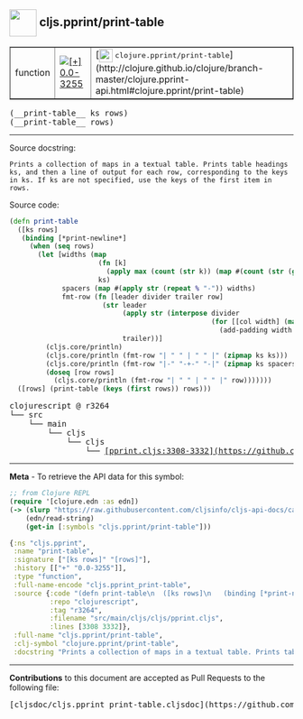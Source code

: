 ## <img width="48px" valign="middle" src="http://i.imgur.com/Hi20huC.png"> cljs.pprint/print-table

 <table border="1">
<tr>

<td>function</td>
<td><a href="https://github.com/cljsinfo/cljs-api-docs/tree/0.0-3255"><img valign="middle" alt="[+] 0.0-3255" src="https://img.shields.io/badge/+-0.0--3255-lightgrey.svg"></a> </td>
<td>
[<img height="24px" valign="middle" src="http://i.imgur.com/1GjPKvB.png"> <samp>clojure.pprint/print-table</samp>](http://clojure.github.io/clojure/branch-master/clojure.pprint-api.html#clojure.pprint/print-table)
</td>
</tr>
</table>

 <samp>
(__print-table__ ks rows)<br>
</samp>
 <samp>
(__print-table__ rows)<br>
</samp>

---




Source docstring:

```
Prints a collection of maps in a textual table. Prints table headings
ks, and then a line of output for each row, corresponding to the keys
in ks. If ks are not specified, use the keys of the first item in rows.
```

Source code:

```clj
(defn print-table
  ([ks rows]
   (binding [*print-newline*]
     (when (seq rows)
       (let [widths (map
                      (fn [k]
                        (apply max (count (str k)) (map #(count (str (get % k))) rows)))
                      ks)
             spacers (map #(apply str (repeat % "-")) widths)
             fmt-row (fn [leader divider trailer row]
                       (str leader
                            (apply str (interpose divider
                                                  (for [[col width] (map vector (map #(get row %) ks) widths)]
                                                    (add-padding width (str col)))))
                            trailer))]
         (cljs.core/println)
         (cljs.core/println (fmt-row "| " " | " " |" (zipmap ks ks)))
         (cljs.core/println (fmt-row "|-" "-+-" "-|" (zipmap ks spacers)))
         (doseq [row rows]
           (cljs.core/println (fmt-row "| " " | " " |" row)))))))
  ([rows] (print-table (keys (first rows)) rows)))
```

 <pre>
clojurescript @ r3264
└── src
    └── main
        └── cljs
            └── cljs
                └── <ins>[pprint.cljs:3308-3332](https://github.com/clojure/clojurescript/blob/r3264/src/main/cljs/cljs/pprint.cljs#L3308-L3332)</ins>
</pre>


---

__Meta__ - To retrieve the API data for this symbol:

```clj
;; from Clojure REPL
(require '[clojure.edn :as edn])
(-> (slurp "https://raw.githubusercontent.com/cljsinfo/cljs-api-docs/catalog/cljs-api.edn")
    (edn/read-string)
    (get-in [:symbols "cljs.pprint/print-table"]))
```

```clj
{:ns "cljs.pprint",
 :name "print-table",
 :signature ["[ks rows]" "[rows]"],
 :history [["+" "0.0-3255"]],
 :type "function",
 :full-name-encode "cljs.pprint_print-table",
 :source {:code "(defn print-table\n  ([ks rows]\n   (binding [*print-newline*]\n     (when (seq rows)\n       (let [widths (map\n                      (fn [k]\n                        (apply max (count (str k)) (map #(count (str (get % k))) rows)))\n                      ks)\n             spacers (map #(apply str (repeat % \"-\")) widths)\n             fmt-row (fn [leader divider trailer row]\n                       (str leader\n                            (apply str (interpose divider\n                                                  (for [[col width] (map vector (map #(get row %) ks) widths)]\n                                                    (add-padding width (str col)))))\n                            trailer))]\n         (cljs.core/println)\n         (cljs.core/println (fmt-row \"| \" \" | \" \" |\" (zipmap ks ks)))\n         (cljs.core/println (fmt-row \"|-\" \"-+-\" \"-|\" (zipmap ks spacers)))\n         (doseq [row rows]\n           (cljs.core/println (fmt-row \"| \" \" | \" \" |\" row)))))))\n  ([rows] (print-table (keys (first rows)) rows)))",
          :repo "clojurescript",
          :tag "r3264",
          :filename "src/main/cljs/cljs/pprint.cljs",
          :lines [3308 3332]},
 :full-name "cljs.pprint/print-table",
 :clj-symbol "clojure.pprint/print-table",
 :docstring "Prints a collection of maps in a textual table. Prints table headings\nks, and then a line of output for each row, corresponding to the keys\nin ks. If ks are not specified, use the keys of the first item in rows."}

```

---

__Contributions__ to this document are accepted as Pull Requests to the following file:

 <pre>
[cljsdoc/cljs.pprint_print-table.cljsdoc](https://github.com/cljsinfo/cljs-api-docs/blob/master/cljsdoc/cljs.pprint_print-table.cljsdoc)
</pre>

